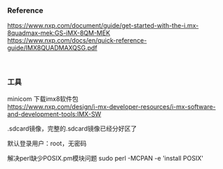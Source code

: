 ### Reference
https://www.nxp.com/document/guide/get-started-with-the-i.mx-8quadmax-mek:GS-iMX-8QM-MEK </br>
https://www.nxp.com/docs/en/quick-reference-guide/IMX8QUADMAXQSG.pdf
</br></br></br>
### 工具
minicom
下载imx8软件包</br>
https://www.nxp.com/design/i-mx-developer-resources/i-mx-software-and-development-tools:IMX-SW

.sdcard镜像，完整的.sdcard镜像已经分好区了

默认登录用户：root，无密码

解决perl缺少POSIX.pm模块问题
sudo perl -MCPAN -e 'install POSIX'
